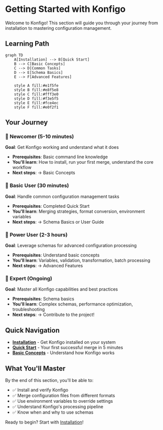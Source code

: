 # Getting Started with Konfigo

Welcome to Konfigo! This section will guide you through your journey from installation to mastering configuration management.

## Learning Path

```mermaid
graph TD
    A[Installation] --> B[Quick Start]
    B --> C[Basic Concepts]
    C --> D[Common Tasks]
    D --> E[Schema Basics]
    E --> F[Advanced Features]
    
    style A fill:#e1f5fe
    style B fill:#e8f5e8
    style C fill:#fff3e0
    style D fill:#f3e5f5
    style E fill:#fce4ec
    style F fill:#e0f2f1
```

## Your Journey

### 🚀 **Newcomer** (5-10 minutes)
**Goal**: Get Konfigo working and understand what it does

- **Prerequisites**: Basic command line knowledge
- **You'll learn**: How to install, run your first merge, understand the core workflow
- **Next steps**: → Basic Concepts

### 🔧 **Basic User** (30 minutes) 
**Goal**: Handle common configuration management tasks

- **Prerequisites**: Completed Quick Start
- **You'll learn**: Merging strategies, format conversion, environment variables
- **Next steps**: → Schema Basics or User Guide

### 💪 **Power User** (2-3 hours)
**Goal**: Leverage schemas for advanced configuration processing

- **Prerequisites**: Understand basic concepts
- **You'll learn**: Variables, validation, transformation, batch processing
- **Next steps**: → Advanced Features

### 🎯 **Expert** (Ongoing)
**Goal**: Master all Konfigo capabilities and best practices

- **Prerequisites**: Schema basics
- **You'll learn**: Complex schemas, performance optimization, troubleshooting
- **Next steps**: → Contribute to the project!

## Quick Navigation

- **[Installation](./installation.md)** - Get Konfigo installed on your system
- **[Quick Start](./quick-start.md)** - Your first successful merge in 5 minutes
- **[Basic Concepts](./concepts.md)** - Understand how Konfigo works

## What You'll Master

By the end of this section, you'll be able to:

- ✅ Install and verify Konfigo
- ✅ Merge configuration files from different formats
- ✅ Use environment variables to override settings
- ✅ Understand Konfigo's processing pipeline
- ✅ Know when and why to use schemas

Ready to begin? Start with [Installation](./installation.md)!
